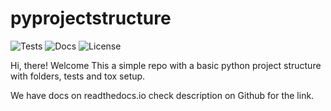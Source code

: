 # pyprojectstructure
![Tests](https://github.com/mustansirgodhrawala/pyprojectstructure/actions/workflows/tests.yml/badge.svg)
![Docs](https://img.shields.io/readthedocs/pyprojectstructure)
![License](https://img.shields.io/github/license/mustansirgodhrawala/pyprojectstructure?style=flat-square)

Hi, there! Welcome 
This a simple repo with a basic python project structure with folders, tests and tox setup.

We have docs on readthedocs.io check description on Github for the link.
